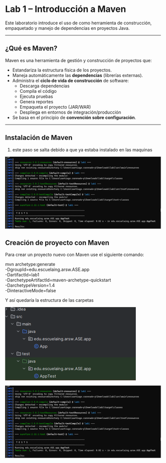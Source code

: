 # Lab 1 – Introducción a Maven

Este laboratorio introduce el uso de como herramienta de construcción, empaquetado y manejo de dependencias en proyectos Java.

---

## ¿Qué es Maven?

Maven es una herramienta de gestión y construcción de proyectos que:

- Estandariza la estructura física de los proyectos.
- Maneja automáticamente las **dependencias** (librerías externas).
- Administra el **ciclo de vida de construcción** de software:
  - Descarga dependencias
  - Compila el código
  - Ejecuta pruebas
  - Genera reportes
  - Empaqueta el proyecto (JAR/WAR)
  - Despliega en entornos de integración/producción
- Se basa en el principio de **convención sobre configuración**.

---

## Instalación de Maven

1. este paso se salta debido a que ya estaba instalado en las maquinas 

![alt text](image-1-1.png)

## Creación de proyecto con Maven

Para crear un proyecto nuevo con Maven use el siguiente comando:

mvn archetype:generate \
  -DgroupId=edu.escuelaing.arsw.ASE.app \
  -DartifactId=lab1 \
  -DarchetypeArtifactId=maven-archetype-quickstart \
  -DarchetypeVersion=1.4 \
  -DinteractiveMode=false


Y así quedaría la estructura de las carpetas

![Estructura de carpetas del proyecto Maven](image-2.png)



![alt text](image-1.png)